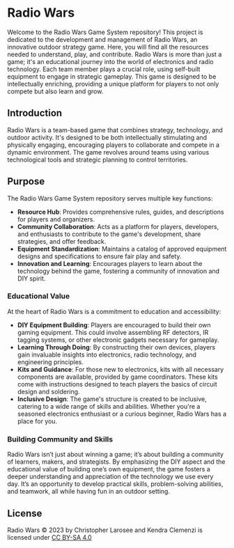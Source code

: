 # Radio Wars 

Welcome to the Radio Wars Game System repository! This project is dedicated to the development and management of Radio Wars, an innovative outdoor strategy game. Here, you will find all the resources needed to understand, play, and contribute. Radio Wars is more than just a game; it's an educational journey into the world of electronics and radio technology. Each team member plays a crucial role, using self-built equipment to engage in strategic gameplay. This game is designed to be intellectually enriching, providing a unique platform for players to not only compete but also learn and grow.

## Introduction

Radio Wars is a team-based game that combines strategy, technology, and outdoor activity. It's designed to be both intellectually stimulating and physically engaging, encouraging players to collaborate and compete in a dynamic environment. The game revolves around teams using various technological tools and strategic planning to control territories.

## Purpose

The Radio Wars Game System repository serves multiple key functions:

- **Resource Hub**: Provides comprehensive rules, guides, and descriptions for players and organizers.
- **Community Collaboration**: Acts as a platform for players, developers, and enthusiasts to contribute to the game's development, share strategies, and offer feedback.
- **Equipment Standardization**: Maintains a catalog of approved equipment designs and specifications to ensure fair play and safety.
- **Innovation and Learning**: Encourages players to learn about the technology behind the game, fostering a community of innovation and DIY spirit.

### Educational Value

At the heart of Radio Wars is a commitment to education and accessibility:
- **DIY Equipment Building**: Players are encouraged to build their own gaming equipment. This could involve assembling RF detectors, IR tagging systems, or other electronic gadgets necessary for gameplay.
- **Learning Through Doing**: By constructing their own devices, players gain invaluable insights into electronics, radio technology, and engineering principles.
- **Kits and Guidance**: For those new to electronics, kits with all necessary components are available, provided by game coordinators. These kits come with instructions designed to teach players the basics of circuit design and soldering.
- **Inclusive Design**: The game's structure is created to be inclusive, catering to a wide range of skills and abilities. Whether you're a seasoned electronics enthusiast or a curious beginner, Radio Wars has a place for you.

### Building Community and Skills

Radio Wars isn’t just about winning a game; it’s about building a community of learners, makers, and strategists. By emphasizing the DIY aspect and the educational value of building one’s own equipment, the game fosters a deeper understanding and appreciation of the technology we use every day. It’s an opportunity to develop practical skills, problem-solving abilities, and teamwork, all while having fun in an outdoor setting.

## License
Radio Wars © 2023 by Christopher Larosee and Kendra Clemenzi is licensed under [CC BY-SA 4.0](https://creativecommons.org/licenses/by-sa/4.0/)
